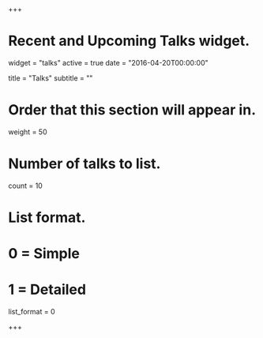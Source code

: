 +++
# Recent and Upcoming Talks widget.
widget = "talks"
active = true
date = "2016-04-20T00:00:00"

title = "Talks"
subtitle = ""

# Order that this section will appear in.
weight = 50

# Number of talks to list.
count = 10

# List format.
#   0 = Simple
#   1 = Detailed
list_format = 0

+++

